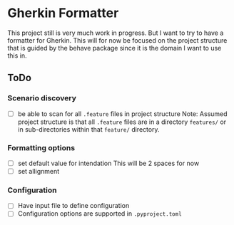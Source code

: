 # Gherkin Formatter

This project still is very much work in progress. But I want to try to have a formatter for Gherkin.
This will for now be focused on the project structure that is guided by the behave package since it is the domain I want to use this in.

## ToDo

### Scenario discovery

- [ ] be able to scan for all `.feature` files in project structure
Note: Assumed project structure is that all `.feature` files are in a directory `features/` or in sub-directories within that `feature/` directory.

### Formatting options

- [ ] set default value for intendation
This will be 2 spaces for now
- [ ] set allignment

### Configuration

- [ ] Have input file to define configuration
- [ ] Configuration options are supported in `.pyproject.toml`
